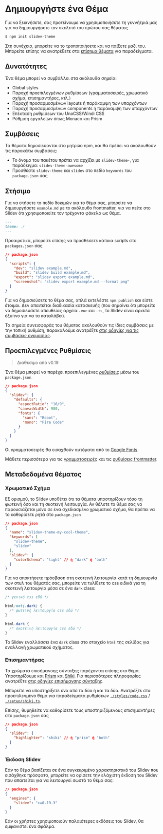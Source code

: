 # Δημιουργήστε ένα Θέμα

Για να ξεκινήσετε, σας προτείνουμε να χρησιμοποιήσετε τη γεννήτριά μας για να δημιουργήσετε τον σκελετό του πρώτου σας θέματος

```bash
$ npm init slidev-theme
```

Στη συνέχεια, μπορείτε να το τροποποιήσετε και να παίξετε μαζί του. Μπορείτε επίσης να ανατρέξετε στα [επίσημα θέματα](/themes/gallery) για παραδείγματα.

## Δυνατότητες

Ένα θέμα μπορεί να συμβάλλει στα ακόλουθα σημεία:

- Global styles
- Παροχή προεπιλεγμένων ρυθμίσεων (γραμματοσειρές, χρωματικό σχήμα, επισημαντήρες, κτλ.)
- Παροχή προσαρμοσμένων layouts ή παράκαμψη των υπαρχόντων
- Παροχή προσαρμοσμένων components ή παράκαμψη των υπαρχόντων
- Επέκταση ρυθμίσεων του UnoCSS/Windi CSS
- Ρύθμιση εργαλείων όπως Monaco και Prism

## Συμβάσεις

Τα θέματα δημοσιεύονται στο μητρώο npm, και θα πρέπει να ακολουθούν τις παρακάτω συμβάσεις:

- Το όνομα του πακέτου πρέπει να αρχίζει με `slidev-theme-`, για παράδειγμα: `slidev-theme-awesome`
- Προσθέστε `slidev-theme` και `slidev` στο πεδίο `keywords` του `package.json` σας

## Στήσιμο

Για να στήσετε το πεδίο δοκιμών για το θέμα σας, μπορείτε να δημιουργήσετε `example.md` με το ακόλουθο frontmatter, για να πείτε στο Slidev ότι χρησιμοποιείτε τον τρέχοντα φάκελο ως θέμα.

```md
---
theme: ./
---
```

Προαιρετικά, μπορείτε επίσης να προσθέσετε κάποια scripts στο `packages.json` σας

```json
// package.json
{
  "scripts": {
    "dev": "slidev example.md",
    "build": "slidev build example.md",
    "export": "slidev export example.md",
    "screenshot": "slidev export example.md --format png"
  }
}
```

Για να δημοσιεύσετε το θέμα σας, απλά εκτελέστε `npm publish` και είστε έτοιμοι. Δεν απαιτείται διαδικασία κατασκευής (που σημαίνει ότι μπορείτε να δημοσιεύσετε απευθείας αρχεία `.vue` και `.ts`, το Slidev είναι αρκετά έξυπνο για να τα καταλάβει).

Τα σημεία συνεισφοράς του θέματος ακολουθούν τις ίδιες συμβάσεις με την τοπική ρυθμίση, παρακαλούμε ανατρέξτε [στις οδηγίες για τις συμβάσεις ονομασίας](/custom/). 

## Προεπιλεγμένες Ρυθμίσεις

> Διαθέσιμο από v0.19

Ένα θέμα μπορεί να παρέχει προεπιλεγμένες [ρυθμίσεις](/custom/#ρυθμίσεις-frontmatter) μέσω του `package.json`.

```json
// package.json
{
  "slidev": {
    "defaults": {
      "aspectRatio": "16/9",
      "canvasWidth": 980,
      "fonts": {
        "sans": "Robot",
        "mono": "Fira Code"
      }
    }
  }
}
```

Οι γραμματοσειρές θα εισαχθούν αυτόματα από το [Google Fonts](https://fonts.google.com/).

Μάθετε περισσότερα για τις [γραμματοσειρές](/custom/fonts) και τις [ρυθμίσεις frontmatter](/custom/#ρυθμίσεις-frontmatter).

## Μεταδεδομένα θέματος

### Χρωματικό Σχήμα

Εξ ορισμού, το Slidev υποθέτει ότι τα θέματα υποστηρίζουν τόσο τη φωτεινή όσο και τη σκοτεινή λειτουργία. Αν θέλετε το θέμα σας να παρουσιάζεται μόνο σε ένα σχεδιασμένο χρωματικό σχήμα, θα πρέπει να το καθορίσετε ρητά στο `package.json`

```json
// package.json
{
  "name": "slidev-theme-my-cool-theme",
  "keywords": [
    "slidev-theme",
    "slidev"
  ],
  "slidev": {
    "colorSchema": "light" // ή "dark" ή "both"
  }
}
```

Για να αποκτήσετε πρόσβαση στη σκοτεινή λειτουργία κατά τη δημιουργία των στυλ του θέματός σας, μπορείτε να τυλίξετε το css ειδικά για τη σκοτεινή λειτουργία μέσα σε ένα `dark` class:

```css
/* γενικό css εδώ */

html:not(.dark) {
  /* φωτεινή λειτουργία css εδώ */
}

html.dark {
  /* σκοτεινή λειτουργία css εδώ */
}
```

Το Slidev εναλλάσσει ένα `dark` class στο στοιχείο `html` της σελίδας για εναλλαγή χρωματικού σχήματος.

### Επισημαντήρας

Τα χρώματα επισήμανσης σύνταξης παρέχονται επίσης στο θέμα. Υποστηρίζουμε και [Prism](https://prismjs.com/) και [Shiki](https://github.com/shikijs/shiki). Για περισσότερες πληροφορίες ανατρέξτε [στις οδηγίες επισήμανσης σύνταξης](/custom/highlighters).

Μπορείτε να υποστηρίξετε ένα από τα δύο ή και τα δύο. Ανατρέξτε στο προεπιλεγμένο θέμα για παραδείγματα ρυθμίσεων [`./styles/code.css`](https://github.com/slidevjs/slidev/blob/main/packages/create-theme/template/styles/code.css) / [`./setup/shiki.ts`](https://github.com/slidevjs/slidev/blob/main/packages/theme-default/setup/shiki.ts).

Επίσης, θυμηθείτε να καθορίσετε τους υποστηριζόμενους επισημαντήρες στο `package.json` σας

```json
// package.json
{
  "slidev": {
    "highlighter": "shiki" // ή "prism" ή "both"
  }
}
```

### Έκδοση Slidev

Εάν το θέμα βασίζεται σε ένα συγκεκριμένο χαρακτηριστικό του Slidev που εισάχθηκε πρόσφατα, μπορείτε να ορίσετε την ελάχιστη έκδοση του Slidev που απαιτείται για να λειτουργεί σωστά το θέμα σας:

```json
// package.json
{
  "engines": {
    "slidev": ">=0.19.3"
  }
}
```

Εάν οι χρήστες χρησιμοποιούν παλαιότερες εκδόσεις του Slidev, θα εμφανιστεί ένα σφάλμα.
